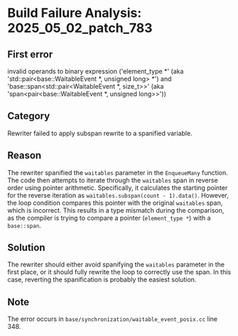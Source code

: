 # Build Failure Analysis: 2025_05_02_patch_783

## First error

invalid operands to binary expression ('element_type *' (aka 'std::pair<base::WaitableEvent *, unsigned long> *') and 'base::span<std::pair<WaitableEvent *, size_t>>' (aka 'span<pair<base::WaitableEvent *, unsigned long>>'))

## Category
Rewriter failed to apply subspan rewrite to a spanified variable.

## Reason
The rewriter spanified the `waitables` parameter in the `EnqueueMany` function. The code then attempts to iterate through the `waitables` span in reverse order using pointer arithmetic. Specifically, it calculates the starting pointer for the reverse iteration as `waitables.subspan(count - 1).data()`. However, the loop condition compares this pointer with the original `waitables` span, which is incorrect. This results in a type mismatch during the comparison, as the compiler is trying to compare a pointer (`element_type *`) with a `base::span`.

## Solution
The rewriter should either avoid spanifying the `waitables` parameter in the first place, or it should fully rewrite the loop to correctly use the span. In this case, reverting the spanification is probably the easiest solution.

## Note
The error occurs in `base/synchronization/waitable_event_posix.cc` line 348.
